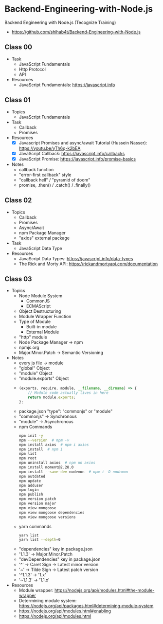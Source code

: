 # Backend-Engineering-with-Node.js

Backend Engineering with Node.js (Tecognize Training)

-   https://github.com/shihab4t/Backend-Engineering-with-Node.js

## Class 00

-   Task
    -   JavaScript Fundamentals
    -   Http Protocol
    -   API
-   Resources
    -   JavaScript Fundamentals: https://javascript.info

## Class 01

-   Topics
    -   JavaScript Fundamentals
-   Task
    -   Callback
    -   Promises
-   Resources
    -   [x] Javascript Promises and async/await Tutorial (Hussein Nasser): https://youtu.be/yTh6q-k2bEA
    -   [x] JavaScript Callback: https://javascript.info/callbacks
    -   [x] JavaScript Promise: https://javascript.info/promise-basics
-   Notes
    -   callback function
    -   "error-first callback" style
    -   "callback hell" / "pyramid of doom"
    -   promise, .then() / .catch() / .finally()

## Class 02

-   Topics
    -   Callback
    -   Promises
    -   Async/Await
    -   npm Package Manager
    -   "axios" external package
-   Task
    -   JavaScript Data Type
-   Resources
    -   JavaScript Data Types: https://javascript.info/data-types
    -   The Rick and Morty API: https://rickandmortyapi.com/documentation

## Class 03

-   Topics
    -   Node Module System
        -   CommonJS
        -   ECMAScript
    -   Object Destructuring
    -   Module Wrapper Function
    -   Type of Module
        -   Built-in module
        -   External Module
    -   "http" module
    -   Node Package Manager -> npm
    -   npmjs.org
    -   Major.Minor.Patch -> Semantic Versioning
-   Notes
    -   every js file -> module
    -   "global" Object
    -   "module" Object
    -   "module.exports" Object
    -   ```js
        (exports, require, module, __filename, __dirname) => {
            // Module code actually lives in here
            return module.exports;
        };
        ```
    -   package.json "type": "commonjs" or "module"
    -   "commonjs" -> Synchronous
    -   "module" -> Asynchronous
    -   npm Commands
        ```sh
        npm init -y
        npm --version  # npm -v
        npm install axios  # npm i axios
        npm install  # npm i
        npm list
        npm root
        npm uninstall axios  # npm un axios
        npm install moment@2.28.0
        npm install --save-dev nodemon  # npm i -D nodemon
        npm outdated
        npm update
        npm adduser
        npm login
        npm publish
        npm version patch
        npm version major
        npm view mongoose
        npm view mongoose dependencies
        npm view mongoose versions
        ```
    -   yarn commands
        ```sh
        yarn list
        yarn list --depth=0
        ```
    -   "dependencies" key in package.json
    -   '1.1.3' -> Major.Minor.Patch
    -   "devDependencies" key in package.json
    -   '^' -> Caret Sign -> Latest minor version
    -   '~' -> Tilde Sign -> Latest patch version
    -   '^1.1.3' -> '1.x'
    -   '~1.1.3' -> '1.1.x'
-   Resources
    -   Module wrapper: https://nodejs.org/api/modules.html#the-module-wrapper
    -   Determining module system: https://nodejs.org/api/packages.html#determining-module-system
    -   https://nodejs.org/api/modules.html#enabling
    -   https://nodejs.org/api/modules.html

